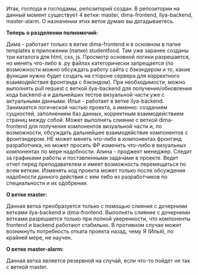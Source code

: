 Итак, господа и господамы, репозиторий создан.
В репозитории на данный момент существует 4 ветки: master, dima-frontend, ilya-backend, master-alarm.
О назначении этих веток думаю вы догадываетесь.

**Теперь о разделении полномочий:**

Дима - работает только в ветке dima-frontend и в основном в папке templates в приложении (папке) studentfood.
Там уже заранее созданы три каталога для html, css, js.
Просмотр основной логики разрешается, но менять что-либо в .py файлах категорически запрещается
(по возможности можно обсуждать работу сайта с бэкэндером и то, какие функции нужно будет создать на стороне сервера
для корректного взаимодействия фронтэнда с бэкэндом). При необходимости, можно выполнять pull request с
веткой ilya-backend для получения/обновления кода backend-а и дальнейших тестов визуальной части уже с
актуальными данными.
Илья - работает в ветке ilya-backend. Занимается логической частью проекта, а именно:
созданием сущностей, заполнением баз данных, корректным взаимодействием страниц между собой. Может выполнять слияние с
веткой dima-frontend для получения компонентов визуальной части и, по возможности, обсуждать дальнейшее взаимодействие 
компонентов с фронтэндером. НЕ может менять что-либо в компонентах фронтэнд разработчика, но может просить ФР изменить
что-либо в визуальных компонентах по мере надобности.
Алина - проджект менеджер. Следит за графиками работы и поставленными задачами в проекте. Ведет отчет перед
преподавателем и имеет возможность перемещаться по всем веткам. Изменять код проекта может только после
обсуждения надобности данного действия с кем либо из разработчиков по специальности и их одобрении.

**О ветке master:**

Данная ветка преобразуется только с помощью слияния с дочерними ветками
ilya-backend и dima-frontend. Выполнять слияние с дочерними ветками разрешается только при полной уверенности, что
компоненты frontend и backend работают стабильно. В противном случае может возникнуть потребность отката проекта назад,
чему Я (Илья), по крайней мере, не научен.

**О ветке master-alarm:**

Данная ветка является резервной на случай, если что-то пойдет не так с веткой master.
